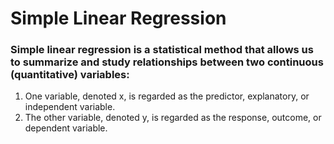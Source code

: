 # Simple Linear Regression

### Simple linear regression is a statistical method that allows us to summarize and study relationships between two continuous (quantitative) variables:

1. One variable, denoted x, is regarded as the predictor, explanatory, or independent variable.
2. The other variable, denoted y, is regarded as the response, outcome, or dependent variable.


